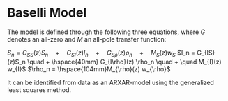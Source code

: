 # Baselli Model
The model is defined through the following three equations, where $G$ denotes an all-zero and $M$ an all-pole transfer function:

$S_n = G_{S S}(z) S_n \quad + \quad G_{SI}(z)I_n \quad  + \quad G_{S\rho}(z) \rho_n  \quad  + \quad  M_{S}(z) w_{S}$
$I_n = G_{IS}(z)S_n \quad  + \hspace{40mm}  G_{I\rho}(z) \rho_n \quad  + \quad  M_{I}(z) w_{I}$
$\rho_n = \hspace{104mm}M_{\rho}(z) w_{\rho}$

It can be identified from data as an ARXAR-model using the generalized least squares method.